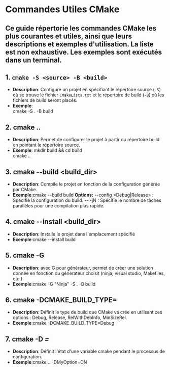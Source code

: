 # Commandes Utiles CMake

Ce guide répertorie les commandes CMake les plus courantes et utiles, ainsi que leurs descriptions et exemples d'utilisation.
La liste est non exhaustive. 
Les exemples sont exécutés dans un terminal.
---

## 1. `cmake -S <source> -B <build>`
- **Description**: Configure un projet en spécifiant le répertoire source (`-S`) où se trouve le fichier `CMakeLists.txt` et le répertoire de build (`-B`) où les fichiers de build seront placés.
- **Exemple**:   
   cmake -S . -B build

## 2. cmake ..
- **Description**: Permet de configurer le projet à partir du répertoire build en pointant le répertoire source.
- **Exemple**: 
  mkdir build && cd build  
  cmake ..

## 3. cmake --build <build_dir>
- **Description**: Compile le projet en fonction de la configuration générée par CMake.
- **Exemple**:cmake --build build
**Options:**
    --config <Debug|Release> : Spécifie la configuration du build.
    -- -jN : Spécifie le nombre de tâches parallèles pour une compilation plus rapide.

## 4. cmake --install <build_dir>
  - **Description**: Installe le projet dans l'emplacement spécifié
  - **Exemple**:cmake --install build

## 5. cmake -G <generator>
- **Description**: avec G pour générateur, permet de créer une solution donnée en fonction du générateur choisit (ninja, visual studio, Makefiles, etc.)
- **Exemple**:cmake -G "Ninja" -S . -B build 

## 6. cmake -DCMAKE_BUILD_TYPE=<type>
- **Description**: Définit le type de build que CMake va crée en utilisant ces options : Debug, Release, RelWithDebInfo, MinSizeRel.
- **Exemple**:cmake -DCMAKE_BUILD_TYPE=Debug

## 7. cmake -D <var>=<value>
- **Description**: Définit l'état d'une variable cmake pendant le processus de configuration.
- **Exemple**:cmake .. -DMyOption=ON 
